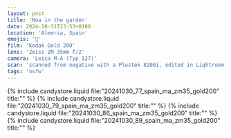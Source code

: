 ```yaml
---
layout: post
title: 'Noa in the garden'
date: 2024-10-31T23:53+0100
location: 'Almeria, Spain'
emojis: '🔞'
film: 'Kodak Gold 200'
lens: 'Zeiss ZM 35mm f/2'
camera: 'Leica M-A (Typ 127)'
scan: 'scanned from negative with a Plustek 8200i, edited in Lightroom'
tags: 'nsfw'
---
```


{% include candystore.liquid file:"20241030_77_spain_ma_zm35_gold200" title:"" %}
{% include candystore.liquid file:"20241030_79_spain_ma_zm35_gold200" title:"" %}
{% include candystore.liquid file:"20241030_86_spain_ma_zm35_gold200" title:"" %}
{% include candystore.liquid file:"20241030_89_spain_ma_zm35_gold200" title:"" %}